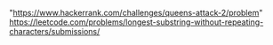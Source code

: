 "https://www.hackerrank.com/challenges/queens-attack-2/problem" 
https://leetcode.com/problems/longest-substring-without-repeating-characters/submissions/

